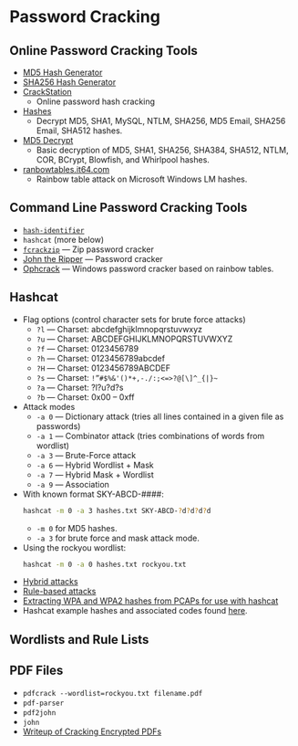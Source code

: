 # Password Cracking

## Online Password Cracking Tools
- [MD5 Hash Generator](https://www.md5hashgenerator.com/)
- [SHA256 Hash Generator](https://emn178.github.io/online-tools/sha256.html)
- [CrackStation](https://crackstation.net/) 
  - Online password hash cracking
- [Hashes](https://hashes.com/en/decrypt/hash) 
  - Decrypt MD5, SHA1, MySQL, NTLM, SHA256, MD5 Email, SHA256 Email, SHA512 hashes.
- [MD5 Decrypt](https://md5decrypt.net/en/)
  - Basic decryption of MD5, SHA1, SHA256, SHA384, SHA512, NTLM, COR, BCrypt, Blowfish, and Whirlpool hashes.
- [ranbowtables.it64.com](http://rainbowtables.it64.com/)
  - Rainbow table attack on Microsoft Windows LM hashes. 
  
## Command Line Password Cracking Tools
- [`hash-identifier`](https://www.kali.org/tools/hash-identifier/)
- `hashcat` (more below)
- [`fcrackzip`](https://www.kali.org/tools/fcrackzip/) — Zip password cracker
- [John the Ripper](https://www.openwall.com/john/) — Password cracker
- [Ophcrack](https://ophcrack.sourceforge.io/) — Windows password cracker based on rainbow tables.
  
## Hashcat
- Flag options (control character sets for brute force attacks)
  - `?l` — Charset: abcdefghijklmnopqrstuvwxyz
  - `?u` — Charset: ABCDEFGHIJKLMNOPQRSTUVWXYZ
  - `?f` — Charset: 0123456789
  - `?h` — Charset: 0123456789abcdef
  - `?H` — Charset: 0123456789ABCDEF
  - `?s` — Charset: `!”#$%&'()*+,-./:;<=>?@[\]^_{|}~`
  - `?a` — Charset: ?l?u?d?s
  - `?b` — Charset: 0x00 – 0xff
- Attack modes
  - `-a 0` — Dictionary attack (tries all lines contained in a given file as passwords)
  - `-a 1` — Combinator attack (tries combinations of words from wordlist)
  - `-a 3` — Brute-Force attack 
  - `-a 6` — Hybrid Wordlist + Mask
  - `-a 7` — Hybrid Mask + Wordlist
  - `-a 9` — Association 
- With known format SKY-ABCD-####:
  ```bash
  hashcat -m 0 -a 3 hashes.txt SKY-ABCD-?d?d?d?d
  ```
  - `-m 0` for MD5 hashes.
  - `-a 3` for brute force and mask attack mode.
- Using the rockyou wordlist:
  ```bash
  hashcat -m 0 -a 0 hashes.txt rockyou.txt
  ```
- [Hybrid attacks](https://hashcat.net/wiki/doku.php?id=hybrid_attack)
- [Rule-based attacks](https://hashcat.net/wiki/doku.php?id=rule_based_attack)
- [Extracting WPA and WPA2 hashes from PCAPs for use with hashcat](https://hashcat.net/wiki/doku.php?id=hccapx)
- Hashcat example hashes and associated codes found [here](https://hashcat.net/wiki/doku.php?id=example_hashes).


## Wordlists and Rule Lists


## PDF Files
- `pdfcrack --wordlist=rockyou.txt filename.pdf`
- `pdf-parser`
- `pdf2john`
- `john`
- [Writeup of Cracking Encrypted PDFs](https://blog.didierstevens.com/2017/12/26/cracking-encrypted-pdfs-part-1/)





